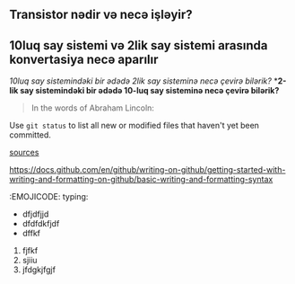 ## Transistor nədir və necə işləyir?
## 10luq say sistemi və 2lik say sistemi arasında konvertasiya necə aparılır
*10luq say sistemindəki bir ədədə 2lik say sisteminə necə çevirə bilərik?*
***2-lik say sistemindəki bir ədədə 10-luq say sisteminə necə çevirə bilərik?**
 >In the words of Abraham Lincoln:



Use `git status` to list all new or modified files that haven't yet been committed.

[sources](https://docs.github.com/en/github/writing-on-github/getting-started-with-writing-and-formatting-on-github/basic-writing-and-formatting-syntax)

https://docs.github.com/en/github/writing-on-github/getting-started-with-writing-and-formatting-on-github/basic-writing-and-formatting-syntax


:EMOJICODE: typing:


  - dfjdfjjd
  - dfdfdkfjdf
   - dffkf
 1. fjfkf
 2. sjiiu
 3. jfdgkjfgjf
